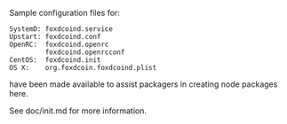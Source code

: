 Sample configuration files for:
```
SystemD: foxdcoind.service
Upstart: foxdcoind.conf
OpenRC:  foxdcoind.openrc
         foxdcoind.openrcconf
CentOS:  foxdcoind.init
OS X:    org.foxdcoin.foxdcoind.plist
```
have been made available to assist packagers in creating node packages here.

See doc/init.md for more information.
